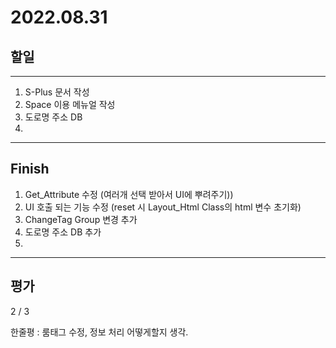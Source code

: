 # 2022.08.31

## 할일

------

1. S-Plus 문서 작성
2. Space 이용 메뉴얼 작성
3. 도로명 주소 DB
4. 








------

## Finish

1. Get_Attribute 수정 (여러개 선택 받아서 UI에 뿌려주기))
2. UI 호출 되는 기능 수정 (reset 시 Layout_Html Class의 html 변수 초기화)
3. ChangeTag Group 변경 추가
4. 도로명 주소 DB 추가
5. 


------

## 평가

  2 / 3

한줄평 : 룸태그 수정, 정보 처리 어떻게할지 생각.